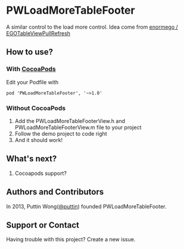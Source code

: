 PWLoadMoreTableFooter
=====================

A similar control to the load more control. Idea come from [enormego / EGOTableViewPullRefresh](https://github.com/enormego/EGOTableViewPullRefresh)

## How to use?
### With [CocoaPods](http://cocoapods.org)
Edit your Podfile with  
```
pod 'PWLoadMoreTableFooter', '~>1.0'
```  
### Without CocoaPods
1. Add the PWLoadMoreTableFooterView.h and PWLoadMoreTableFooterView.m file to your project
2. Follow the demo project to code right
3. And it should work!

## What's next?
1. Cocoapods support?

## Authors and Contributors
In 2013, Puttin Wong([@puttin](https://github.com/puttin)) founded PWLoadMoreTableFooter.

## Support or Contact
Having trouble with this project? Create a new issue.
